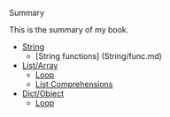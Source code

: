 Summary

This is the summary of my book.
* [String](String/README.md)
    * [String functions] (String/func.md)
* [List/Array](List/README.md)
    * [Loop](List/loop.md)
    * [List Comprehensions](List/comp.md)
* [Dict/Object](Dict/README.md)
    * [Loop](Dict/loop.md)
